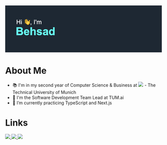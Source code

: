 ![alt text](https://github.com/BehsadRiemer/BehsadRiemer/blob/main/header.png?raw=true)

# About Me #
- 📚 I'm in my second year of Computer Science & Business at <img src= "https://upload.wikimedia.org/wikipedia/commons/thumb/c/c8/Logo_of_the_Technical_University_of_Munich.svg/816px-Logo_of_the_Technical_University_of_Munich.svg.png" width="25"> - The Technical University of Munich
- 🔭 I'm the Software Development Team Lead at TUM.ai
- 🌱 I’m currently practicing TypeScript and Next.js

# Links #
<a href = "https://www.BehsadRiemer.com" target = "_blank">
  <img src = "https://img.shields.io/static/v1?label=Link&message=PersonalWebsite&color=blueviolet"/>
</a>
<a href = "mailto:Behsad.Riemer@icloud.com" target = "_blank">
  <img src = "https://img.shields.io/static/v1?label=Link&message=Email&color=green"/>
</a>
<a href = "https://www.https://www.linkedin.com/in/behsad-riemer" target = "_blank">
  <img src = "https://img.shields.io/static/v1?label=Link&message=Linked In&color=0062b1"/>
</a>
<!--
**BehsadRiemer/BehsadRiemer** is a ✨ _special_ ✨ repository because its `README.md` (this file) appears on your GitHub profile.

Here are some ideas to get you started:

- 🔭 I’m currently working on ...
- 🌱 I’m currently learning ...
- 👯 I’m looking to collaborate on ...
- 🤔 I’m looking for help with ...
- 💬 Ask me about ...
- 📫 How to reach me: ...
- 😄 Pronouns: ...
- ⚡ Fun fact: ...
-->
